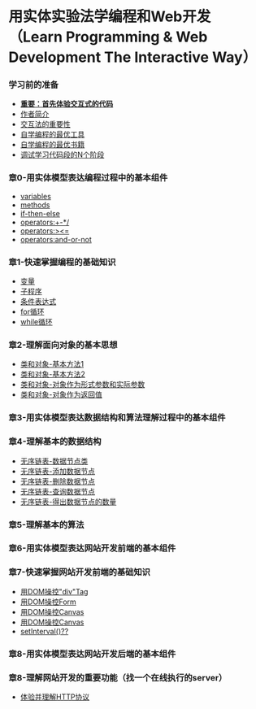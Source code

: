 # 用实体实验法学编程和Web开发（Learn Programming & Web Development The Interactive Way）

### 学习前的准备

- [**重要：首先体验交互式的代码**]()
- [作者简介](/chapters/章0-学习前的准备/作者简介.md)
- [交互法的重要性]()
- [自学编程的最优工具](/chapters/章0-学习前的准备/自学编程的最优工具.md)
- [自学编程的最优书籍](/chapters/章0-学习前的准备/自学编程的最优书籍.md)
- [调试学习代码段的N个阶段](/chapters/章0-学习前的准备/调试学习代码段的N个阶段.md)

### 章0-用实体模型表达编程过程中的基本组件

- [variables](/chapters/章0-用实体模型表达编程过程中的组件/variables.md)
- [methods](/chapters/章0-用实体模型表达编程过程中的组件/methods.md)
- [if-then-else](/chapters/章0-用实体模型表达编程过程中的组件/if-then-else.md)
- [operators:+-*/](/chapters/章0-用实体模型表达编程过程中的组件/operators:+-*/.md)
- [operators:><=](/chapters/章0-用实体模型表达编程过程中的组件/operators:><=.md)
- [operators:and-or-not](/chapters/章0-用实体模型表达编程过程中的组件/operators:and-or-not.md)

### 章1-快速掌握编程的基础知识

- [变量](/chapters/章1-快速掌握编程的基础知识/变量.md)
- [子程序](/chapters/章1-快速掌握编程的基础知识/子程序.md)
- [条件表达式](/chapters/章1-快速掌握编程的基础知识/条件表达式.md)
- [for循环](/chapters/章1-快速掌握编程的基础知识/for循环.md)
- [while循环](/chapters/章1-快速掌握编程的基础知识/while循环.md)

### 章2-理解面向对象的基本思想

- [类和对象-基本方法1](/chapters/章2-理解面向对象的基本思想/类和对象-基本方法1.md)
- [类和对象-基本方法2](/chapters/章2-理解面向对象的基本思想/类和对象-基本方法2.md)
- [类和对象-对象作为形式参数和实际参数](/chapters/章2-理解面向对象的基本思想/类和对象-对象作为形式参数和实际参数.md)
- [类和对象-对象作为返回值](/chapters/章2-理解面向对象的基本思想/类和对象-对象作为返回值.md)

### 章3-用实体模型表达数据结构和算法理解过程中的基本组件

### 章4-理解基本的数据结构

- [无序链表-数据节点类](/chapters/章3-理解基本的数据结构/无序链表-数据节点类.md)
- [无序链表-添加数据节点](/chapters/章3-理解基本的数据结构/无序链表-添加数据节点.md)
- [无序链表-删除数据节点](/chapters/章3-理解基本的数据结构/无序链表-删除数据节点.md)
- [无序链表-查询数据节点](/chapters/章3-理解基本的数据结构/无序链表-查询数据节点.md)
- [无序链表-得出数据节点的数量](/chapters/理解基本的数据结构/无序链表-得出数据节点的数量.md)

### 章5-理解基本的算法

### 章6-用实体模型表达网站开发前端的基本组件

### 章7-快速掌握网站开发前端的基础知识

- [用DOM操控"div"Tag]()
- [用DOM操控Form]()
- [用DOM操控Canvas]()
- [用DOM操控Canvas]()
- [setInterval()??]()

### 章8-用实体模型表达网站开发后端的基本组件

### 章8-理解网站开发的重要功能（找一个在线执行的server）

- [体验并理解HTTP协议]()
